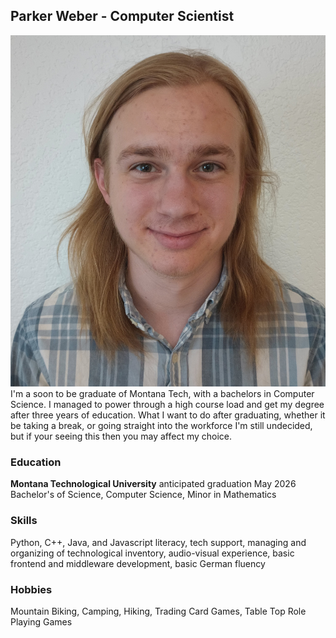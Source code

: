 ## Parker Weber - Computer Scientist
![headshot](IMG_20230714_162909161.jpg)
I'm a soon to be graduate of Montana Tech, with a bachelors in Computer Science. I managed to power through a high course load and get my degree after three years of education. What I want to do after graduating, whether it be taking a break, or going straight into the workforce I'm still undecided, but if your seeing this then you may affect my choice.
### Education
<b>Montana Technological University</b> anticipated graduation May 2026<br>
Bachelor's of Science, Computer Science, Minor in Mathematics
### Skills
Python, C++, Java, and Javascript literacy, tech support, managing and organizing of technological inventory, audio-visual experience, basic frontend and middleware development, basic German fluency
### Hobbies
Mountain Biking, Camping, Hiking, Trading Card Games, Table Top Role Playing Games
